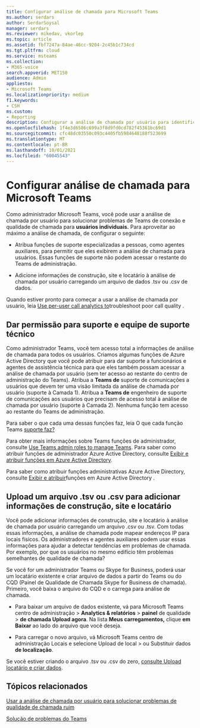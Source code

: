 ```yaml
---
title: Configurar análise de chamada para Microsoft Teams
ms.author: serdars
author: SerdarSoysal
manager: serdars
ms.reviewer: mikedav, vkorlep
ms.topic: article
ms.assetid: fbf7247a-84ae-46cc-9204-2c45b1c734cd
ms.tgt.pltfrm: cloud
ms.service: msteams
ms.collection:
- M365-voice
search.appverid: MET150
audience: Admin
appliesto:
- Microsoft Teams
ms.localizationpriority: medium
f1.keywords:
- CSH
ms.custom:
- Reporting
description: Configurar a análise de chamada por usuário para identificar e solucionar problemas Microsoft Teams de qualidade de chamada.
ms.openlocfilehash: 1f4e3d6586c699a3f8d9fd0cd782f45361bc69d1
ms.sourcegitcommit: cfc48dc03550c093c4405fb5984648188f523699
ms.translationtype: MT
ms.contentlocale: pt-BR
ms.lasthandoff: 10/01/2021
ms.locfileid: "60045543"
---
```

# <a name="set-up-call-analytics-for-microsoft-teams"></a>Configurar análise de chamada para Microsoft Teams

Como administrador Microsoft Teams, você pode usar a análise de chamada por usuário para solucionar problemas de Teams de conexão e qualidade de chamada para **usuários individuais.** Para aproveitar ao máximo a análise de chamada, de configurar o seguinte:
  
- Atribua funções de suporte especializadas a pessoas, como agentes auxiliares, para permitir que eles exibirem a análise de chamada para usuários. Essas funções de suporte não podem acessar o restante do Teams de administração. 
    
- Adicione informações de construção, site e locatário à análise de chamada por usuário carregando um arquivo de dados .tsv ou .csv de dados.
    
Quando estiver pronto para começar a usar a análise de chamada por usuário, leia [Use per-user call analytics to](use-call-analytics-to-troubleshoot-poor-call-quality.md)troubleshoot poor call quality .
  
## <a name="give-permission-to-support-and-helpdesk-staff"></a>Dar permissão para suporte e equipe de suporte técnico

Como administrador Teams, você tem acesso total a informações de análise de chamada para todos os usuários. Criamos algumas funções de Azure Active Directory que você pode atribuir para dar suporte a funcionários e agentes de assistência técnica para que eles também possam acessar a análise de chamada por usuário (sem ter acesso ao restante do centro de administração do Teams). Atribua a **Teams de** suporte de comunicações a usuários que devem ter uma visão limitada da análise de chamada por usuário (suporte à Camada 1). Atribua a **Teams de** engenheiro de suporte de comunicações aos usuários que precisam de acesso total à análise de chamada por usuário (suporte à Camada 2). Nenhuma função tem acesso ao restante do Teams de administração.

Para saber o que cada uma dessas funções faz, leia O que cada função Teams [suporte faz?](use-call-analytics-to-troubleshoot-poor-call-quality.md#what-does-each-teams-support-role-do)

Para obter mais informações sobre Teams funções de administrador, consulte [Use Teams admin roles to manage Teams](using-admin-roles.md). Para saber como atribuir funções de administrador Azure Active Directory, consulte [Exibir e atribuir funções em Azure Active Directory](/Azure/active-directory/users-groups-roles/directory-manage-roles-portal).

Para saber como atribuir funções administrativas Azure Active Directory, consulte [Exibir e atribuir](/azure/active-directory/users-groups-roles/directory-manage-roles-portal)funções em Azure Active Directory .

## <a name="upload-a-tsv-or-csv-file-to-add-building-site-and-tenant-information"></a>Upload um arquivo .tsv ou .csv para adicionar informações de construção, site e locatário

Você pode adicionar informações de construção, site e locatário à análise de chamada por usuário carregando um arquivo .csv ou .tsv. Com todas essas informações, a análise de chamada pode mapear endereços IP para locais físicos. Os administradores e agentes auxiliares podem usar essas informações para ajudar a detectar tendências em problemas de chamada. Por exemplo, por que os usuários no mesmo edifício têm problemas semelhantes de qualidade de chamada? 

Se você for um administrador Teams ou Skype for Business, poderá usar um locatário existente e criar arquivo de dados a partir do Teams ou do CQD (Painel de Qualidade de Chamada Skype for Business de chamada). Primeiro, você baixa o arquivo do CQD e o carrega para análise de chamada. 

- Para baixar um arquivo de dados existente, vá para Microsoft Teams centro de administração  >  **Analytics & relatórios**  >  **painel** de qualidade  >  **de chamada Upload agora**. Na lista **Meus carregamentos,** clique **em Baixar** ao lado do arquivo que você deseja. 

- Para carregar o novo arquivo, vá Microsoft Teams centro de administração Locais e selecione Upload de local  >  ou Substituir dados **de localização**. 
  
Se você estiver criando o arquivo .tsv ou .csv do zero, [consulte Upload locatário e criar dados](CQD-upload-tenant-building-data.md).
  
## <a name="related-topics"></a>Tópicos relacionados

[Usar a análise de chamada por usuário para solucionar problemas de qualidade de chamada ruim](use-call-analytics-to-troubleshoot-poor-call-quality.md)

[Solução de problemas do Teams](/MicrosoftTeams/troubleshoot/teams)